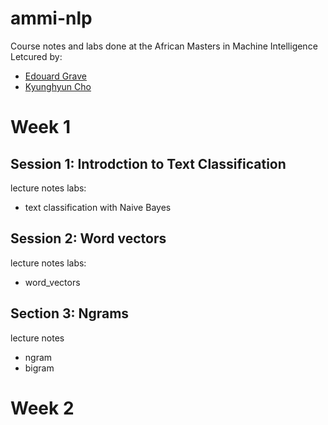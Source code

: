 # ammi-nlp
Course notes and labs done at the African Masters in Machine Intelligence Letcured by:
- [Edouard Grave](https://scholar.google.com/citations?user=7UV4ET4AAAAJ&hl=en)
- [Kyunghyun Cho](http://www.kyunghyuncho.me/)

# Week 1

## Session 1: Introdction to Text Classification
lecture notes
labs:
- text classification with Naive Bayes


## Session 2: Word vectors
lecture notes
labs:
- word_vectors

## Section 3: Ngrams
lecture notes
- ngram
- bigram


# Week 2

